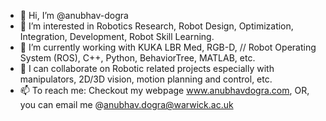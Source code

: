- 👋 Hi, I’m @anubhav-dogra
- 👀 I’m interested in Robotics Research, Robot Design, Optimization, Integration, Development, Robot Skill Learning.
- 🌱 I’m currently working with KUKA LBR Med, RGB-D, // Robot Operating System (ROS), C++, Python, BehaviorTree, MATLAB, etc.
- 💞️ I can collaborate on Robotic related projects especially with manipulators, 2D/3D vision, motion planning and control, etc. 
- 📫 To reach me:
      Checkout my webpage www.anubhavdogra.com, 
      OR, you can email me @anubhav.dogra@warwick.ac.uk

<!---
anubhav-dogra/anubhav-dogra is a ✨ special ✨ repository because its `README.md` (this file) appears on your GitHub profile.
You can click the Preview link to take a look at your changes.
--->
